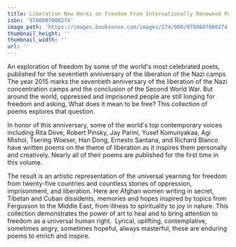 ```yaml
---
title: Liberation New Works on Freedom From Internationally Renowned Poets
isbn: '9780807000274'
image_path: 'https://images.booksense.com/images/274/000/9780807000274.jpg'
thumbnail_height: ''
thumbnail_width: ''
url: ''
---
```


An exploration of freedom by some of the world's most celebrated poets, published for the seventieth anniversary of the liberation of the Nazi camps&nbsp;
The year 2015 marks the seventieth anniversary of the liberation of the Nazi concentration camps and the conclusion of the Second World War. But around the world, oppressed and imprisoned people are still longing for freedom and asking, What does it mean to be free? This collection of poems explores that question.&nbsp;

In honor of this anniversary, some of the world's top contemporary voices including Rita Dove, Robert Pinsky, Jay Parini, Yusef Komunyakaa, Agi Mishol, Tsering Woeser, Han Dong, Ernesto Santana, and Richard Blanco have written poems on the theme of liberation as it inspires them personally and creatively. Nearly all of their poems are published for the first time in this volume.&nbsp;

The result is an artistic representation of the universal yearning for freedom from twenty-five countries and countless stories of oppression, imprisonment, and liberation. Here are Afghan women writing in secret, Tibetan and Cuban dissidents, memories and hopes inspired by topics from Fergusson to the Middle East, from illness to spirituality to joy in nature. This collection demonstrates the power of art to heal and to bring attention to freedom as a universal human right.&nbsp;
Lyrical, uplifting, contemplative, sometimes angry, sometimes hopeful, always masterful, these are enduring poems to enrich and inspire.